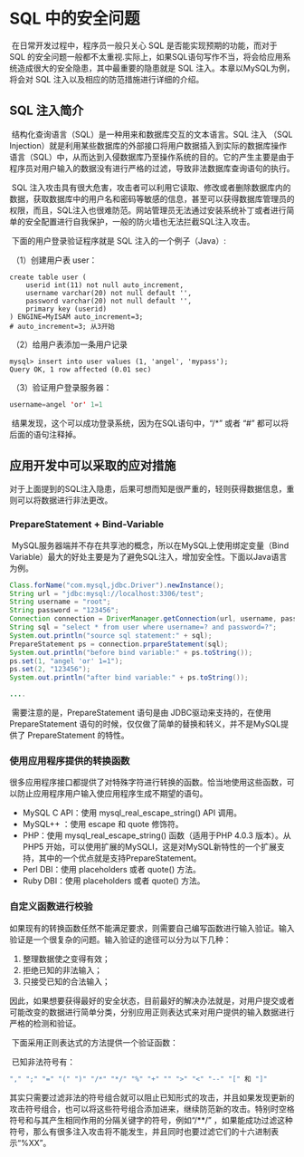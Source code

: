 # SQL 中的安全问题

​		在日常开发过程中，程序员一般只关心 SQL 是否能实现预期的功能，而对于 SQL 的安全问题一般都不太重视.实际上，如果SQL语句写作不当，将会给应用系统造成很大的安全隐患，其中最重要的隐患就是 SQL 注入。本章以MySQL为例，将会对 SQL 注入以及相应的防范措施进行详细的介绍。

## SQL 注入简介

​		结构化查询语言（SQL）是一种用来和数据库交互的文本语言。SQL 注入 （SQL Injection）就是利用某些数据库的外部接口将用户数据插入到实际的数据库操作语言（SQL）中，从而达到入侵数据库乃至操作系统的目的。它的产生主要是由于程序员对用户输入的数据没有进行严格的过滤，导致非法数据库查询语句的执行。

​		SQL 注入攻击具有很大危害，攻击者可以利用它读取、修改或者删除数据库内的数据，获取数据库中的用户名和密码等敏感的信息，甚至可以获得数据库管理员的权限，而且，SQL注入也很难防范。网站管理员无法通过安装系统补丁或者进行简单的安全配置进行自我保护，一般的防火墙也无法拦截SQL注入攻击。

​		下面的用户登录验证程序就是 SQL 注入的一个例子（Java）:

​		（1）创建用户表 user：

```mysql
create table user (
	userid int(11) not null auto_increment,
    username varchar(20) not null default '',
    password varchar(20) not null default '',
    primary key (userid)
) ENGINE=MyISAM auto_increment=3;
# auto_increment=3; 从3开始
```

​		（2）给用户表添加一条用户记录

```mysql
mysql> insert into user values (1, 'angel', 'mypass');
Query OK, 1 row affected (0.01 sec)
```

​		（3）验证用户登录服务器：

```java
username=angel 'or' 1=1
```

​		结果发现，这个可以成功登录系统，因为在SQL语句中，“/*” 或者 “#” 都可以将后面的语句注释掉。

## 应用开发中可以采取的应对措施

​		对于上面提到的SQL注入隐患，后果可想而知是很严重的，轻则获得数据信息，重则可以将数据进行非法更改。

### PrepareStatement + Bind-Variable

​		MySQL服务器端并不存在共享池的概念，所以在MySQL上使用绑定变量（Bind Variable）最大的好处主要是为了避免SQL注入，增加安全性。下面以Java语言为例。

```JAVA
Class.forName("com.mysql,jdbc.Driver").newInstance();
String url = "jdbc:mysql://localhost:3306/test";
String username = "root";
String password = "123456";
Connection connection = DriverManager.getConnection(url, username, password);
String sql = "select * from user where username=? and password=?";
System.out.println("source sql statement:" + sql);
PrepareStatement ps = connection.prpareStatement(sql);
System.out.println("before bind variable:" + ps.toString());
ps.set(1, "angel 'or' 1=1");
ps.set(2, "123456");
System.out.println("after bind variable:" + ps.toString());

....    
```

​		需要注意的是，PrepareStatement 语句是由 JDBC驱动来支持的，在使用 PrepareStatement 语句的时候，仅仅做了简单的替换和转义，并不是MySQL提供了 PrepareStatement 的特性。



### 使用应用程序提供的转换函数

​		很多应用程序接口都提供了对特殊字符进行转换的函数。恰当地使用这些函数，可以防止应用程序用户输入使应用程序生成不期望的语句。

+ MySQL C API：使用 mysql_real_escape_string() API 调用。
+ MySQL++ ：使用 escape 和 quote 修饰符。
+ PHP：使用 mysql_real_escape_string() 函数（适用于PHP 4.0.3 版本）。从PHP5 开始，可以使用扩展的MySQLI，这是对MySQL新特性的一个扩展支持，其中的一个优点就是支持PrepareStatement。
+ Perl DBI：使用 placeholders 或者 quote() 方法。
+ Ruby DBI：使用 placeholders 或者 quote() 方法。



### 自定义函数进行校验

​		如果现有的转换函数任然不能满足要求，则需要自己编写函数进行输入验证。输入验证是一个很复杂的问题。输入验证的途径可以分为以下几种：

1. 整理数据使之变得有效；
2. 拒绝已知的非法输入；
3. 只接受已知的合法输入；

​	因此，如果想要获得最好的安全状态，目前最好的解决办法就是，对用户提交或者可能改变的数据进行简单分类，分别应用正则表达式来对用户提供的输入数据进行严格的检测和验证。

​		下面采用正则表达式的方法提供一个验证函数：

​		已知非法符号有：

```java
"," ";" "=" "(" ")" "/*" "*/" "%" "+" "" ">" "<" "--" "[" 和 "]"
```

​		其实只需要过滤非法的符号组合就可以阻止已知形式的攻击，并且如果发现更新的攻击符号组合，也可以将这些符号组合添加进来，继续防范新的攻击。特别时空格符号和与其产生相同作用的分隔关键字的符号，例如“/**/” ，如果能成功过滤这种符号，那么有很多注入攻击将不能发生，并且同时也要过滤它们的十六进制表示“%XX”。





